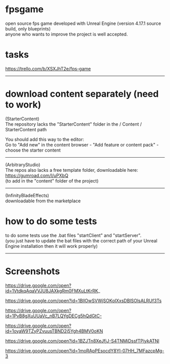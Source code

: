 # fpsgame
open source fps game developed with Unreal Engine (version 4.17.1 source build, only blueprints) <br />
anyone who wants to improve the project is well accepted. <br />

# tasks
https://trello.com/b/XSXJhT2e/fps-game

------
# download content separately (need to work)
(StarterContent) <br />
The repository lacks the "StarterContent" folder in the / Content / StarterContent path

You should add this way to the editor: <br />
Go to "Add new" in the content browser - "Add feature or content pack" - choose the starter content

------

(ArbitraryStudio) <br />
The repos also lacks a free template folder, downloadable here:<br />
https://gumroad.com/l/uPXbQ <br />
(to add in the "content" folder of the project)

------

(InfinityBladeEffects) <br />
downloadable from the marketplace

# how to do some tests

to do some tests use the .bat files "startClient" and "startServer". <br />
(you just have to update the bat files with the correct path of your Unreal Engine installation then it will work properly)

------

# Screenshots

https://drive.google.com/open?id=1VtdkqAqaVVJU8JAXkgRm0FMXuLtKrRK_

https://drive.google.com/open?id=1BllOwSVWjSOKoIXxsDBlSOlsALRUf3Ts

https://drive.google.com/open?id=1PvB8gXuUUaVc_nB7LQYgDECg5hQdGtC-

https://drive.google.com/open?id=1oyaW9TZyPZvuusTBND2j5Ygh4BMV0oKN

https://drive.google.com/open?id=1BZJTn8XeJfjJ-S4TNMiDssfTPiykATNl

https://drive.google.com/open?id=1moRApPEsocdY8Yl-07HH_7MFazcpMg-3